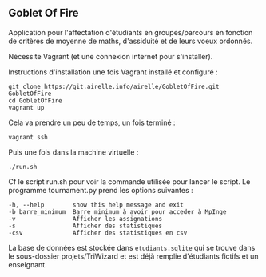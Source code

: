 Goblet Of Fire
--------------

Application pour l'affectation d'étudiants en groupes/parcours en fonction de critères de moyenne de maths, d'assiduité et de leurs voeux ordonnés.

Nécessite Vagrant (et une connexion internet pour s'installer).

Instructions d'installation une fois Vagrant installé et configuré :

    git clone https://git.airelle.info/airelle/GobletOfFire.git GobletOfFire
    cd GobletOfFire
    vagrant up

Cela va prendre un peu de temps, un fois terminé :

    vagrant ssh

Puis une fois dans la machine virtuelle :

    ./run.sh
    
Cf le script run.sh pour voir la commande utilisée pour lancer le script. Le programme tournament.py prend les options suivantes :

    -h, --help        show this help message and exit
    -b barre_minimum  Barre minimum à avoir pour acceder à MpInge
    -v                Afficher les assignations
    -s                Afficher des statistiques
    -csv              Afficher des statistiques en csv
    
La base de données est stockée dans `etudiants.sqlite` qui se trouve dans le sous-dossier projets/TriWizard et est déjà remplie d'étudiants fictifs et un enseignant.
